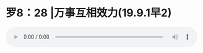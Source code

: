 # 罗8：28 |万事互相效力(19.9.1早2)

<audio style="width: 100%;" preload="false" controls controlslist="nodownload"><source src="//file.simai.life/audio/mp3/old/27618.mp3" type="audio/mpeg">Your browser does not support the audio element.</audio>


